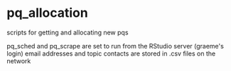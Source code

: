 # pq_allocation
scripts for getting and allocating new pqs

pq_sched and pq_scrape are set to run from the RStudio server (graeme's login)
email addresses and topic contacts are stored in .csv files on the network
